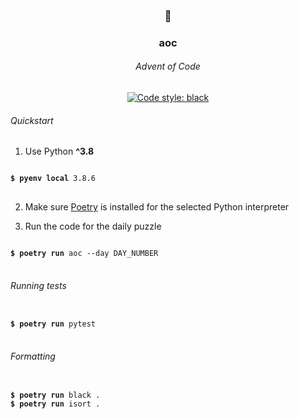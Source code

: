 <h3 align="center">🎄</h3>
<h3 align="center">aoc</h3>
<h6 align="center">Advent of Code</h6>

<p align="center">
<a href="https://github.com/psf/black"><img alt="Code style: black" src="https://img.shields.io/badge/code%20style-black-000000.svg"></a>
</p>

###### Quickstart
1. Use Python **^3.8**
<pre>
<code>
<b>$ pyenv local</b> 3.8.6
</code>
</pre>

2. Make sure [Poetry](https://python-poetry.org/) is installed for the selected Python interpreter

3. Run the code for the daily puzzle
<pre>
<code>
<b>$ poetry run</b> aoc --day DAY_NUMBER
</code>
</pre>

###### Running tests
<pre>
<code>
<b>$ poetry run</b> pytest
</code>
</pre>

###### Formatting
<pre>
<code>
<b>$ poetry run</b> black .
<b>$ poetry run</b> isort .
</code>
</pre>
